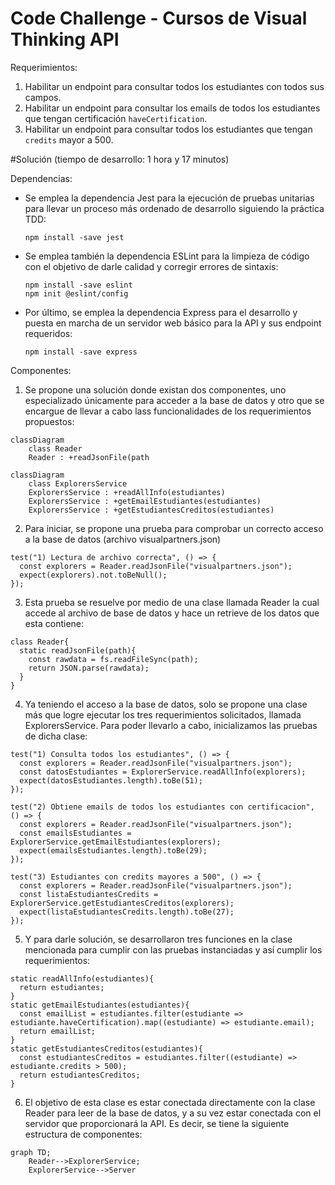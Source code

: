 # Code Challenge - Cursos de Visual Thinking API

Requerimientos:
1. Habilitar un endpoint para consultar todos los estudiantes con todos sus campos.
2. Habilitar un endpoint para consultar los emails de todos los estudiantes que tengan certificación `haveCertification`.
3. Habilitar un endpoint para consultar todos los estudiantes que tengan `credits` mayor a 500.

#Solución (tiempo de desarrollo: 1 hora y 17 minutos)

Dependencias:
- Se emplea la dependencia Jest para la ejecución de pruebas unitarias para llevar un proceso más ordenado de desarrollo siguiendo la práctica TDD:
  
  `npm install -save jest`

- Se emplea también la dependencia ESLint para la limpieza de código con el objetivo de darle calidad y corregir errores de sintaxis:

  ```
  npm install -save eslint
  npm init @eslint/config
  ```
  
- Por último, se emplea la dependencia Express para el desarrollo y puesta en marcha de un servidor web básico para la API y sus endpoint requeridos:

  `npm install -save express`
  
Componentes:
1. Se propone una solución donde existan dos componentes, uno especializado únicamente para acceder a la base de datos y otro que se encargue de llevar a cabo lass funcionalidades de los requerimientos propuestos:

```mermaid
classDiagram
    class Reader
    Reader : +readJsonFile(path
```

```mermaid        
classDiagram
    class ExplorersService
    ExplorersService : +readAllInfo(estudiantes)
    ExplorersService : +getEmailEstudiantes(estudiantes)
    ExplorersService : +getEstudiantesCreditos(estudiantes)
```

2. Para iniciar, se propone una prueba para comprobar un correcto acceso a la base de datos (archivo visualpartners.json)

  ```
  test("1) Lectura de archivo correcta", () => {
    const explorers = Reader.readJsonFile("visualpartners.json");
    expect(explorers).not.toBeNull();
  });
  ```
    
3. Esta prueba se resuelve por medio de una clase llamada Reader la cual accede al archivo de base de datos y hace un retrieve de los datos que esta contiene:

  ```
  class Reader{
    static readJsonFile(path){
      const rawdata = fs.readFileSync(path);
      return JSON.parse(rawdata);
    }
  }
  ```
  
4. Ya teniendo el acceso a la base de datos, solo se propone una clase más que logre ejecutar los tres requerimientos solicitados, llamada ExplorersService. Para poder llevarlo a cabo, inicializamos las pruebas de dicha clase:

  ```
  test("1) Consulta todos los estudiantes", () => {
    const explorers = Reader.readJsonFile("visualpartners.json");
    const datosEstudiantes = ExplorerService.readAllInfo(explorers);
    expect(datosEstudiantes.length).toBe(51);
  });

  test("2) Obtiene emails de todos los estudiantes con certificacion", () => {
    const explorers = Reader.readJsonFile("visualpartners.json");
    const emailsEstudiantes = ExplorerService.getEmailEstudiantes(explorers);
    expect(emailsEstudiantes.length).toBe(29);
  });

  test("3) Estudiantes con credits mayores a 500", () => {
    const explorers = Reader.readJsonFile("visualpartners.json");
    const listaEstudiantesCredits = ExplorerService.getEstudiantesCreditos(explorers);
    expect(listaEstudiantesCredits.length).toBe(27);
  });
  ```
  
5. Y para darle solución, se desarrollaron tres funciones en la clase mencionada para cumplir con las pruebas instanciadas y así cumplir los requerimientos:

  ```
  static readAllInfo(estudiantes){
    return estudiantes;
  }
  static getEmailEstudiantes(estudiantes){
    const emailList = estudiantes.filter(estudiante => estudiante.haveCertification).map((estudiante) => estudiante.email);
    return emailList;
  }
  static getEstudiantesCreditos(estudiantes){
    const estudiantesCreditos = estudiantes.filter((estudiante) => estudiante.credits > 500);
    return estudiantesCreditos;
  }
  ```
  
6. El objetivo de esta clase es estar conectada directamente con la clase Reader para leer de la base de datos, y a su vez estar conectada con el servidor que proporcionará la API. Es decir, se tiene la siguiente estructura de componentes:

```mermaid
graph TD;
    Reader-->ExplorerService;
    ExplorerService-->Server
```
